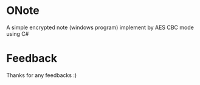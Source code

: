 ONote
=====

A simple encrypted note (windows program) implement by AES CBC mode using C#

Feedback
=========

Thanks for any feedbacks :)

